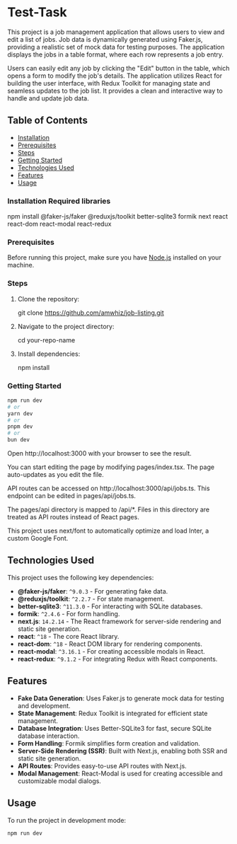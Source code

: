 # Test-Task

This project is a job management application that allows users to view and edit a list of jobs. Job data is dynamically generated using Faker.js, providing a realistic set of mock data for testing purposes. The application displays the jobs in a table format, where each row represents a job entry. 

Users can easily edit any job by clicking the "Edit" button in the table, which opens a form to modify the job's details. The application utilizes React for building the user interface, with Redux Toolkit for managing state and seamless updates to the job list. It provides a clean and interactive way to handle and update job data.


## Table of Contents

- [Installation](#installation-Required-libraries)
- [Prerequisites](#prerequisites)
- [Steps](#steps)
- [Getting Started](#getting-started)
- [Technologies Used](#technologies-used)
- [Features](#features)
- [Usage](#usage)

### Installation Required libraries
npm install @faker-js/faker @reduxjs/toolkit better-sqlite3 formik next react react-dom react-modal react-redux


### Prerequisites
Before running this project, make sure you have [Node.js](https://nodejs.org/) installed on your machine.

### Steps
1. Clone the repository:

   git clone https://github.com/amwhiz/job-listing.git

2. Navigate to the project directory:

   cd your-repo-name

3. Install dependencies:

   npm install
   
### Getting Started

```bash
npm run dev
# or
yarn dev
# or
pnpm dev
# or
bun dev
```

Open http://localhost:3000 with your browser to see the result.

You can start editing the page by modifying pages/index.tsx. The page auto-updates as you edit the file.

API routes can be accessed on http://localhost:3000/api/jobs.ts. This endpoint can be edited in pages/api/jobs.ts.

The pages/api directory is mapped to /api/*. Files in this directory are treated as API routes instead of React pages.

This project uses next/font to automatically optimize and load Inter, a custom Google Font.

## Technologies Used

This project uses the following key dependencies:

- **@faker-js/faker**: `^9.0.3` - For generating fake data.
- **@reduxjs/toolkit**: `^2.2.7` - For state management.
- **better-sqlite3**: `^11.3.0` - For interacting with SQLite databases.
- **formik**: `^2.4.6` - For form handling.
- **next.js**: `14.2.14` - The React framework for server-side rendering and static site generation.
- **react**: `^18` - The core React library.
- **react-dom**: `^18` - React DOM library for rendering components.
- **react-modal**: `^3.16.1` - For creating accessible modals in React.
- **react-redux**: `^9.1.2` - For integrating Redux with React components.

## Features
- **Fake Data Generation**: Uses Faker.js to generate mock data for testing and development.
- **State Management**: Redux Toolkit is integrated for efficient state management.
- **Database Integration**: Uses Better-SQLite3 for fast, secure SQLite database interaction.
- **Form Handling**: Formik simplifies form creation and validation.
- **Server-Side Rendering (SSR)**: Built with Next.js, enabling both SSR and static site generation.
- **API Routes**: Provides easy-to-use API routes with Next.js.
- **Modal Management**: React-Modal is used for creating accessible and customizable modal dialogs.

## Usage

To run the project in development mode:
```bash
npm run dev


